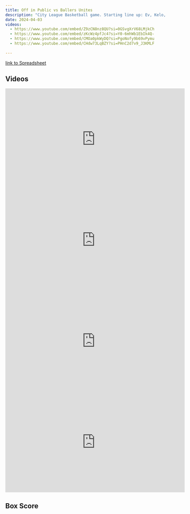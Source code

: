 ```yaml
---
title: Off in Public vs Ballers Unites
description: "City League Basketball game. Starting line up: Ev, Kelo, Chris, Tariq, Eman"
date: 2024-04-03
videos:
  - https://www.youtube.com/embed/Z9zCN8nz8QU?si=0GSvgXrV68LMjkCh
  - https://www.youtube.com/embed/zKcWz4pfJc4?si=Y0-6mhWb1EbIk4Q-
  - https://www.youtube.com/embed/CMOa0pkWyDQ?si=PgoNofy9b69vPymu
  - https://www.youtube.com/embed/CHdw73LqBZY?si=PHnC2d7v9_J3KMLF
  
---
```


[link to Spreadsheet]()

<h2 id="videos" class="max-w-lg mt-4 text-2xl font-semibold leading-tight text-gray-800 dark:text-white"> Videos </h2>

<iframe width="560" height="315" src="https://www.youtube.com/embed/Z9zCN8nz8QU?si=0GSvgXrV68LMjkCh" title="YouTube video player" frameborder="0" allow="accelerometer; autoplay; clipboard-write; encrypted-media; gyroscope; picture-in-picture; web-share" referrerpolicy="strict-origin-when-cross-origin" allowfullscreen></iframe>
<br>
<iframe width="560" height="315" src="https://www.youtube.com/embed/zKcWz4pfJc4?si=Y0-6mhWb1EbIk4Q-" title="YouTube video player" frameborder="0" allow="accelerometer; autoplay; clipboard-write; encrypted-media; gyroscope; picture-in-picture; web-share" referrerpolicy="strict-origin-when-cross-origin" allowfullscreen></iframe>
<br>
<iframe width="560" height="315" src="https://www.youtube.com/embed/CMOa0pkWyDQ?si=PgoNofy9b69vPymu" title="YouTube video player" frameborder="0" allow="accelerometer; autoplay; clipboard-write; encrypted-media; gyroscope; picture-in-picture; web-share" referrerpolicy="strict-origin-when-cross-origin" allowfullscreen></iframe>
<br>
<iframe width="560" height="315" src="https://www.youtube.com/embed/CHdw73LqBZY?si=PHnC2d7v9_J3KMLF" title="YouTube video player" frameborder="0" allow="accelerometer; autoplay; clipboard-write; encrypted-media; gyroscope; picture-in-picture; web-share" referrerpolicy="strict-origin-when-cross-origin" allowfullscreen></iframe>

<h2 id="box-score" class="max-w-lg mt-4 text-2xl font-semibold leading-tight text-gray-800 dark:text-white"> Box Score </h2>
